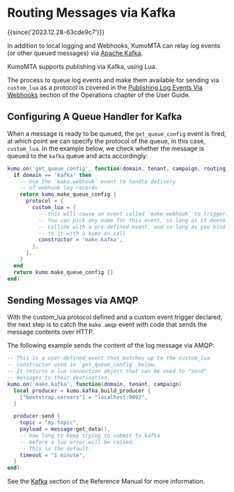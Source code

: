 # Routing Messages via Kafka

{{since('2023.12.28-63cde9c7')}}

In addition to local logging and Webhooks, KumoMTA can relay log events (or other queued messages) via [Apache Kafka](https://kafka.apache.org/).

KumoMTA supports publishing via Kafka, using Lua.

The process to queue log events and make them available for sending via `custom_lua` as a protocol is covered in the [Publishing Log Events Via Webhooks](../operation/webhooks.md) section of the Operations chapter of the User Guide.

## Configuring A Queue Handler for Kafka

When a message is ready to be queued, the `get_queue_config` event is fired, at which point we can specify the protocol of the queue, in this case, `custom_lua`. In the example below, we check whether the message is queued to the `kafka` queue and acts accordingly:

```lua
kumo.on('get_queue_config', function(domain, tenant, campaign, routing_domain)
  if domain == 'kafka' then
    -- Use the `make.webhook` event to handle delivery
    -- of webhook log records
    return kumo.make_queue_config {
      protocol = {
        custom_lua = {
          -- this will cause an event called `make.webhook` to trigger.
          -- You can pick any name for this event, so long as it doesn't
          -- collide with a pre-defined event, and so long as you bind
          -- to it with a kumo.on call
          constructor = 'make.kafka',
        },
      },
    }
  end
  return kumo.make_queue_config {}
end)
```

## Sending Messages via AMQP

With the custom_lua protocol defined and a custom event trigger declared, the next step is to catch the `make.amqp` event with code that sends the message contents over HTTP.

The following example sends the content of the log message via AMQP:

```lua
-- This is a user-defined event that matches up to the custom_lua
-- constructor used in `get_queue_config` below.
-- It returns a lua connection object that can be used to "send"
-- messages to their destination.
kumo.on('make.kafka', function(domain, tenant, campaign)
  local producer = kumo.kafka.build_producer {
    ["bootstrap.servers"] = "localhost:9092",
  }

  producer:send {
    topic = "my.topic",
    payload = message:get_data(),
    -- how long to keep trying to submit to kafka
    -- before a lua error will be raised.
    -- This is the default.
    timeout = "1 minute",
  }
end)
```

See the [Kafka](../../reference/kumo.kafka/index.md) section of the Reference Manual for more information.
